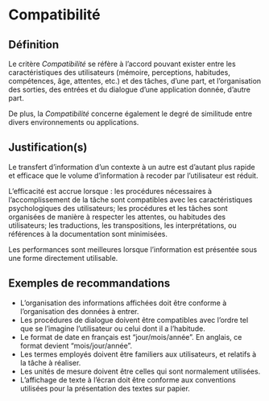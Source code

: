 # Compatibilité

## Définition

Le critère *Compatibilité* se réfère à l’accord pouvant exister entre les caractéristiques des utilisateurs (mémoire, perceptions, habitudes, compétences, âge, attentes, etc.) et des tâches, d’une part, et l’organisation des sorties, des entrées et du dialogue d’une application donnée, d’autre part.

De plus, la *Compatibilité* concerne également le degré de similitude entre divers environnements ou applications.

## Justification(s)

Le transfert d’information d’un contexte à un autre est d’autant plus rapide et efficace que le volume d’information à recoder par l’utilisateur est réduit.

L’efficacité est accrue lorsque : les procédures nécessaires à l’accomplissement de la tâche sont compatibles avec les caractéristiques psychologiques des utilisateurs; les procédures et les tâches sont organisées de manière à respecter les attentes, ou habitudes des utilisateurs; les traductions, les transpositions, les interprétations, ou références à la documentation sont minimisées.

Les performances sont meilleures lorsque l’information est présentée sous une forme directement utilisable.

## Exemples de recommandations
* L’organisation des informations affichées doit être conforme à l’organisation des données à entrer.
* Les procédures de dialogue doivent être compatibles avec l’ordre tel que se l’imagine l’utilisateur ou celui dont il a l’habitude.
* Le format de date en français est “jour/mois/année”. En anglais, ce format devient “mois/jour/année”.
* Les termes employés doivent être familiers aux utilisateurs, et relatifs à la tâche à réaliser.
* Les unités de mesure doivent être celles qui sont normalement utilisées.
* L’affichage de texte à l’écran doit être conforme aux conventions utilisées pour la présentation des textes sur papier.

